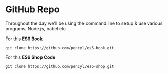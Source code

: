 # GitHub Repo

Throughout the day we'll be using the command line to setup & use various programs, Node.js, babel etc

For this **ES6 Book**

```unix
git clone https://github.com/pencyl/es6-book.git
```

For this **ES6 Shop Code**

```unix
git clone https://github.com/pencyl/es6-shop.git
```
